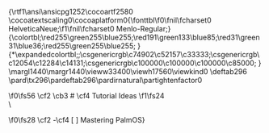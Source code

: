 {\rtf1\ansi\ansicpg1252\cocoartf2580
\cocoatextscaling0\cocoaplatform0{\fonttbl\f0\fnil\fcharset0 HelveticaNeue;\f1\fnil\fcharset0 Menlo-Regular;}
{\colortbl;\red255\green255\blue255;\red191\green133\blue85;\red31\green31\blue36;\red255\green255\blue255;
}
{\*\expandedcolortbl;;\csgenericrgb\c74902\c52157\c33333;\csgenericrgb\c12054\c12284\c14131;\csgenericrgb\c100000\c100000\c100000\c85000;
}
\margl1440\margr1440\vieww33400\viewh17560\viewkind0
\deftab296
\pard\tx296\pardeftab296\pardirnatural\partightenfactor0

\f0\fs56 \cf2 \cb3 # \cf4 Tutorial Ideas
\f1\fs24 \
\

\f0\fs28 \cf2 -\cf4  [ ]  Mastering PalmOS}
